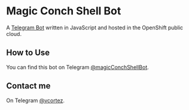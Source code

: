 Magic Conch Shell Bot
=====================
A [Telegram Bot](https://telegram.org/blog/bot-revolution) written in JavaScript and hosted in the OpenShift public cloud.

How to Use
----------
You can find this bot on Telegram [@magicConchShellBot](http://telegram.me/magicconchshellbot).

Contact me
----------
On Telegram [@vcortez](https://telegram.me/vcortez).
